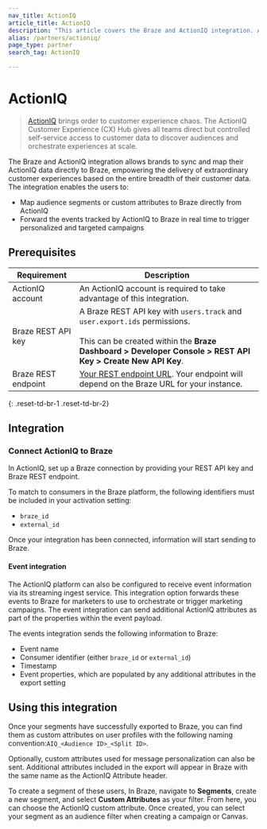 ```yaml
---
nav_title: ActionIQ
article_title: ActionIQ
description: "This article covers the Braze and ActionIQ integration. ActionIQ is a enterprise Customer Data platform for marketers, analysts, and technologists. This integration allows brands to sync and map their ActionIQ data directly to Braze."
alias: /partners/actioniq/
page_type: partner
search_tag: ActionIQ

---
```


# ActionIQ

> [ActionIQ][2] brings order to customer experience chaos. The ActionIQ Customer Experience (CX) Hub gives all teams direct but controlled self-service access to customer data to discover audiences and orchestrate experiences at scale.

The Braze and ActionIQ integration allows brands to sync and map their ActionIQ data directly to Braze, empowering the delivery of extraordinary customer experiences based on the entire breadth of their customer data. The integration enables the users to:
- Map audience segments or custom attributes to Braze directly from ActionIQ
- Forward the events tracked by ActionIQ to Braze in real time to trigger personalized and targeted campaigns

## Prerequisites

| Requirement | Description |
| ----------- | ----------- |
| ActionIQ account | An ActionIQ account is required to take advantage of this integration. |
| Braze REST API key | A Braze REST API key with `users.track` and `user.export.ids` permissions. <br><br> This can be created within the **Braze Dashboard > Developer Console > REST API Key > Create New API Key**. |
| Braze REST endpoint | [Your REST endpoint URL][1]. Your endpoint will depend on the Braze URL for your instance. |
{: .reset-td-br-1 .reset-td-br-2}

## Integration

### Connect ActionIQ to Braze

In ActionIQ, set up a Braze connection by providing your REST API key and Braze REST endpoint. 

To match to consumers in the Braze platform, the following identifiers must be included in your activation setting:
- `braze_id`
- `external_id`

Once your integration has been connected, information will start sending to Braze.

#### Event integration

The ActionIQ platform can also be configured to receive event information via its streaming ingest service. This integration option forwards these events to Braze for marketers to use to orchestrate or trigger marketing campaigns. The event integration can send additional ActionIQ attributes as part of the properties within the event payload.

The events integration sends the following information to Braze:
- Event name
- Consumer identifier (either `braze_id` or `external_id`)
- Timestamp
- Event properties, which are populated by any additional attributes in the export setting

## Using this integration

Once your segments have successfully exported to Braze, you can find them as custom attributes on user profiles with the following naming convention:`AIQ_<Audience ID>_<Split ID>`.

Optionally, custom attributes used for message personalization can also be sent. Additional attributes included in the export will appear in Braze with the same name as the ActionIQ Attribute header.

To create a segment of these users, In Braze, navigate to **Segments**, create a new segment, and select **Custom Attributes** as your filter. From here, you can choose the ActionIQ custom attribute. Once created, you can select your segment as an audience filter when creating a campaign or Canvas.

[1]: {{site.baseurl}}/developer_guide/rest_api/basics/#endpoints
[2]: https://www.actioniq.com/
